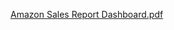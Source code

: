 [Amazon Sales Report Dashboard.pdf](https://github.com/Vicky2509/Amazon-Sales-Report-Dashboard/files/14551256/Amazon.Sales.Report.Dashboard.pdf)
